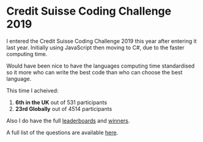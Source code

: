 # Credit Suisse Coding Challenge 2019

I entered the Credit Suisse Coding Challenge 2019 this year after entering it last year. Initially using JavaScript then moving to C#, due to the faster computing time.

Would have been nice to have the languages computing time standardised so it more who can write the best code than who can choose the best language. 

This time I acheived:
1. **6th in the UK** out of 531 participants
2. **23rd Globally** out of 4514 participants

Also I do have the full [leaderboards](./leaderboards/Top10.md) and [winners](./leaderboards/Winners.md).

A full list of the questions are available  [here](./questions/).